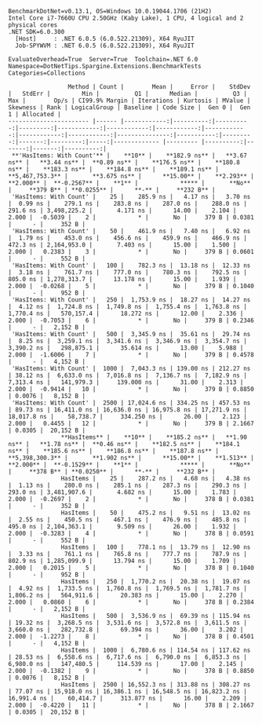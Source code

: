 
    BenchmarkDotNet=v0.13.1, OS=Windows 10.0.19044.1706 (21H2)
    Intel Core i7-7660U CPU 2.50GHz (Kaby Lake), 1 CPU, 4 logical and 2 physical cores
    .NET SDK=6.0.300
      [Host]     : .NET 6.0.5 (6.0.522.21309), X64 RyuJIT
      Job-SPYWVM : .NET 6.0.5 (6.0.522.21309), X64 RyuJIT

    EvaluateOverhead=True  Server=True  Toolchain=.NET 6.0  
    Namespace=DotNetTips.Spargine.Extensions.BenchmarkTests  Categories=Collections  

                     Method | Count |        Mean |     Error |    StdDev |   StdErr |         Min |          Q1 |      Median |          Q3 |         Max |        Op/s | CI99.9% Margin | Iterations | Kurtosis | MValue | Skewness | Rank | LogicalGroup | Baseline | Code Size |  Gen 0 |  Gen 1 | Allocated |
    ----------------------- |------ |------------:|----------:|----------:|---------:|------------:|------------:|------------:|------------:|------------:|------------:|---------------:|-----------:|---------:|-------:|---------:|-----:|------------- |--------- |----------:|-------:|-------:|----------:|
     **'HasItems: With Count'** |    **10** |    **182.9 ns** |   **3.67 ns** |   **3.44 ns** |  **0.89 ns** |    **176.5 ns** |    **180.8 ns** |    **183.3 ns** |    **184.8 ns** |    **189.1 ns** | **5,467,753.3** |       **3.675 ns** |      **15.00** |    **2.293** |  **2.000** |  **-0.2567** |    **1** |            ***** |       **No** |     **379 B** | **0.0255** |      **-** |     **232 B** |
     'HasItems: With Count' |    25 |    285.9 ns |   4.17 ns |   3.70 ns |  0.99 ns |    279.1 ns |    283.8 ns |    287.0 ns |    288.0 ns |    291.6 ns | 3,498,225.2 |       4.171 ns |      14.00 |    2.104 |  2.000 |  -0.5039 |    2 |            * |       No |     379 B | 0.0381 |      - |     352 B |
     'HasItems: With Count' |    50 |    461.9 ns |   7.40 ns |   6.92 ns |  1.79 ns |    453.0 ns |    456.6 ns |    459.9 ns |    466.9 ns |    472.3 ns | 2,164,953.0 |       7.403 ns |      15.00 |    1.500 |  2.000 |   0.2383 |    3 |            * |       No |     379 B | 0.0601 |      - |     552 B |
     'HasItems: With Count' |   100 |    782.3 ns |  13.18 ns |  12.33 ns |  3.18 ns |    761.7 ns |    777.0 ns |    780.3 ns |    792.5 ns |    805.0 ns | 1,278,313.7 |      13.178 ns |      15.00 |    1.939 |  2.000 |  -0.0268 |    5 |            * |       No |     379 B | 0.1040 |      - |     952 B |
     'HasItems: With Count' |   250 |  1,753.9 ns |  18.27 ns |  14.27 ns |  4.12 ns |  1,724.8 ns |  1,749.8 ns |  1,755.4 ns |  1,763.8 ns |  1,770.4 ns |   570,157.4 |      18.272 ns |      12.00 |    2.336 |  2.000 |  -0.7053 |    6 |            * |       No |     379 B | 0.2346 |      - |   2,152 B |
     'HasItems: With Count' |   500 |  3,345.9 ns |  35.61 ns |  29.74 ns |  8.25 ns |  3,259.1 ns |  3,341.6 ns |  3,346.9 ns |  3,354.7 ns |  3,390.2 ns |   298,875.1 |      35.614 ns |      13.00 |    5.988 |  2.000 |  -1.6006 |    7 |            * |       No |     379 B | 0.4578 |      - |   4,152 B |
     'HasItems: With Count' |  1000 |  7,043.3 ns | 139.00 ns | 212.27 ns | 38.12 ns |  6,633.0 ns |  7,016.8 ns |  7,136.7 ns |  7,182.9 ns |  7,313.4 ns |   141,979.3 |     139.000 ns |      31.00 |    2.313 |  2.000 |  -0.9414 |   10 |            * |       No |     379 B | 0.8850 | 0.0076 |   8,152 B |
     'HasItems: With Count' |  2500 | 17,024.6 ns | 334.25 ns | 457.53 ns | 89.73 ns | 16,411.0 ns | 16,636.0 ns | 16,975.8 ns | 17,271.9 ns | 18,017.8 ns |    58,738.7 |     334.250 ns |      26.00 |    2.123 |  2.000 |   0.4455 |   12 |            * |       No |     379 B | 2.1667 | 0.0305 |  20,152 B |
                   **HasItems** |    **10** |    **185.2 ns** |   **1.90 ns** |   **1.78 ns** |  **0.46 ns** |    **182.5 ns** |    **184.1 ns** |    **185.6 ns** |    **186.8 ns** |    **187.8 ns** | **5,398,300.3** |       **1.902 ns** |      **15.00** |    **1.513** |  **2.000** |  **-0.1529** |    **1** |            ***** |       **No** |     **378 B** | **0.0250** |      **-** |     **232 B** |
                   HasItems |    25 |    287.2 ns |   4.68 ns |   4.38 ns |  1.13 ns |    280.0 ns |    285.1 ns |    287.3 ns |    290.3 ns |    293.0 ns | 3,481,907.6 |       4.682 ns |      15.00 |    1.783 |  2.000 |  -0.2697 |    2 |            * |       No |     378 B | 0.0381 |      - |     352 B |
                   HasItems |    50 |    475.2 ns |   9.51 ns |  13.02 ns |  2.55 ns |    450.5 ns |    467.1 ns |    476.9 ns |    485.8 ns |    495.0 ns | 2,104,363.1 |       9.509 ns |      26.00 |    1.932 |  2.000 |  -0.3283 |    4 |            * |       No |     378 B | 0.0591 |      - |     552 B |
                   HasItems |   100 |    778.1 ns |  13.79 ns |  12.90 ns |  3.33 ns |    761.1 ns |    765.8 ns |    777.7 ns |    787.9 ns |    802.9 ns | 1,285,099.9 |      13.794 ns |      15.00 |    1.709 |  2.000 |   0.2015 |    5 |            * |       No |     378 B | 0.1040 |      - |     952 B |
                   HasItems |   250 |  1,770.2 ns |  20.38 ns |  19.07 ns |  4.92 ns |  1,733.5 ns |  1,760.8 ns |  1,769.5 ns |  1,781.7 ns |  1,806.2 ns |   564,911.6 |      20.383 ns |      15.00 |    2.270 |  2.000 |   0.0860 |    6 |            * |       No |     378 B | 0.2384 |      - |   2,152 B |
                   HasItems |   500 |  3,536.9 ns |  69.39 ns | 115.94 ns | 19.32 ns |  3,268.5 ns |  3,531.6 ns |  3,572.8 ns |  3,611.5 ns |  3,660.0 ns |   282,732.8 |      69.394 ns |      36.00 |    3.202 |  2.000 |  -1.2273 |    8 |            * |       No |     378 B | 0.4501 |      - |   4,152 B |
                   HasItems |  1000 |  6,780.6 ns | 114.54 ns | 117.62 ns | 28.53 ns |  6,558.6 ns |  6,717.6 ns |  6,790.0 ns |  6,853.3 ns |  6,980.0 ns |   147,480.5 |     114.539 ns |      17.00 |    2.145 |  2.000 |  -0.1382 |    9 |            * |       No |     378 B | 0.8850 | 0.0076 |   8,152 B |
                   HasItems |  2500 | 16,552.3 ns | 313.88 ns | 308.27 ns | 77.07 ns | 15,918.0 ns | 16,386.1 ns | 16,548.5 ns | 16,823.2 ns | 16,991.4 ns |    60,414.7 |     313.877 ns |      16.00 |    2.209 |  2.000 |  -0.4220 |   11 |            * |       No |     378 B | 2.1667 | 0.0305 |  20,152 B |

